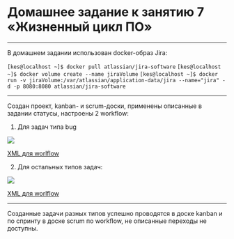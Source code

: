 # Домашнее задание к занятию 7 «Жизненный цикл ПО»
---
В домашнем задании использован docker-образ Jira:


```[kes@localhost ~]$ docker pull atlassian/jira-software```
```[kes@localhost ~]$ docker volume create --name jiraVolume```
```[kes@localhost ~]$ docker run -v jiraVolume:/var/atlassian/application-data/jira --name="jira" -d -p 8080:8080 atlassian/jira-software```

---
Создан проект, kanban- и scrum-доски, применены описанные в задании статусы, настроены 2 workflow:
1. Для задач типа bug

<img src="./bug_workflow.png">

[XML для worlflow](./HW_PROJ_BUG_WF.xml)

2. Для остальных типов задач:

<img src="./any_workflow.png">

[XML для worlflow](./HW_PROJ_ANY_WF.xml)

---
Созданные задачи разных типов успешно проводятся в доске kanban и по спринту в доске scrum по workflow, не описанные переходы не доступны.
